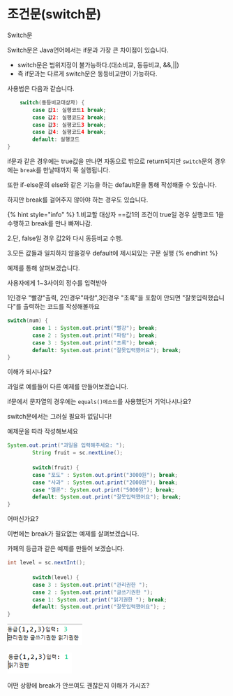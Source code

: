 # 조건문\(switch문\)

Switch문

Switch문은 Java언어에서는 if문과 가장 큰 차이점이 있습니다.

* switch문은 범위지정이 불가능하다.\(대소비교, 동등비교, &&,\|\|\)
* 즉 if문과는 다르게 switch문은 동등비교만이 가능하다.

사용법은 다음과 같습니다.

```java
	switch(동등비교대상자) {
		case 값1: 실행코드1 break;
		case 값2: 실행코드2 break;
		case 값3: 실행코드3 break;
		case 값4: 실행코드4 break;
		default: 실행코드
}
```

if문과 같은 경우에는 true값을 만나면 자동으로 밖으로 return되지만 `switch`문의 경우에는 `break`를 만날때까지 쭉 실행됩니다.

또한 if-else문의 else와 같은 기능을 하는 default문을 통해 작성해줄 수 있습니다.

하지만 break를 걸어주지 않아야 하는 경우도 있습니다.

{% hint style="info" %}
1.비교할 대상자 ==값1의 조건이 true일 경우 실행코드 1을 수행하고 break를 만나 빠져나감.

2.단, false일 경우 값2와 다시 동등비교 수행.

3.모든 값들과 일치하지 않을경우 default에 제시되있는 구문 실행
{% endhint %}

예제를 통해 살펴보겠습니다.

사용자에게 1~3사이의 정수를 입력받아

 1인경우 "빨강"출력, 2인경우"파랑",3인경우 "초록"을 포함이 안되면 "잘못입력했습니다"를 출력하는 코드를 작성해볼까요

```java
switch(num) {
		case 1 : System.out.print("빨강"); break;
		case 2 : System.out.print("파랑"); break;
		case 3 : System.out.print("초록"); break;
		default: System.out.print("잘못입력했어요"); break;
}
```

이해가 되시나요?

과일로 예를들어 다른 예제를 만들어보겠습니다.

 if문에서 문자열의 경우에는 `equals()메소드`를 사용했던거 기억나시나요?

switch문에서는 그러실 필요하 없답니다!

예제문을 따라 작성해보세요

```java
System.out.print("과일을 입력해주세요: ");
		String fruit = sc.nextLine();
		
		switch(fruit) {
		case "포도" : System.out.print("3000원"); break;
		case "사과" : System.out.print("2000원"); break;
		case "멜론": System.out.print("5000원"); break;
		default: System.out.print("잘못입력했어요"); break;
}
```

어떠신가요?

이번에는 break가 필요없는 예제를 살펴보겠습니다.

카페의 등급과 같은 예제를 만들어 보겠습니다.

```java
int level = sc.nextInt();
		
		switch(level) {
		case 3 : System.out.print("관리권한 ");
		case 2 : System.out.print("글쓰기권한 ");
		case 1: System.out.print("읽기권한 "); break;
		default: System.out.print("잘못입력했어요"); ;
}
```

![](../../.gitbook/assets/image%20%2863%29.png)

![](../../.gitbook/assets/image%20%2836%29.png)

어떤 상황에 break가 안쓰여도 괜찮은지 이해가 가시죠?

